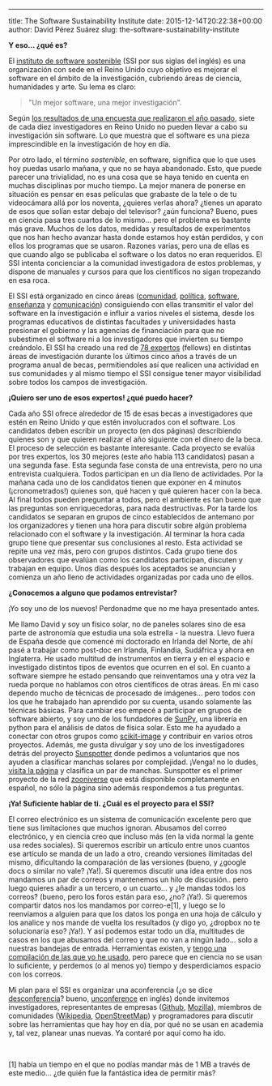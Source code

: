 ---
title: The Software Sustainability Institute
date: 2015-12-14T20:22:38+00:00
author: David Pérez Suárez
slug: the-software-sustainability-institute

**Y eso... ¿qué es?**

El [instituto de software sostenible](http://software.ac.uk/ "Software Sustainability Institute") (SSI por sus siglas del inglés) es una organización con sede en el Reino Unido cuyo objetivo es mejorar el software en el ámbito de la investigación, cubriendo áreas de ciencia, humanidades y arte. Su lema es claro:

> "Un mejor software, una mejor investigación".

Según [los resultados de una encuesta que realizaron el año pasado](http://www.software.ac.uk/blog/2014-12-04-its-impossible-conduct-research-without-software-say-7-out-10-uk-researchers), siete de cada diez investigadores en Reino Unido no pueden llevar a cabo su investigación sin software. Lo que muestra que el software es una pieza imprescindible en la investigación de hoy en día.

Por otro lado, el término _sostenible_, en software, significa que lo que uses hoy puedas usarlo mañana, y que no se haya abandonado. Esto, que puede parecer una trivialidad, no es una cosa que se haya tenido en cuenta en muchas disciplinas por mucho tiempo. La mejor manera de ponerse en situación es pensar en esas películas que grabaste de la tele o de tu videocámara allá por los noventa, ¿quieres verlas ahora? ¿tienes un aparato de esos que solían estar debajo del televisor? ¿aún funciona? Bueno, pues en ciencia pasa tres cuartos de lo mismo... pero el problema es bastante más grave. Muchos de los datos, medidas y resultados de experimentos que nos han hecho avanzar hasta donde estamos hoy están perdidos, y con ellos los programas que se usaron. Razones varias, pero una de ellas es que cuando algo se publicaba el software o los datos no eran requeridos. El SSI intenta concienciar a la comunidad investigadora de estos problemas, y dispone de manuales y cursos para que los científicos no sigan tropezando en esa roca.

<!--more-->

El SSI está organizado en cinco áreas ([comunidad](http://www.software.ac.uk/community "SSI-community"), [política](http://www.software.ac.uk/policy), [software](http://www.software.ac.uk/research-software-group), [enseñanza](http://www.software.ac.uk/what-do-we-do/training) y [comunicación](http://www.software.ac.uk/blog)) consiguiendo con ellas transmitir el valor del software en la investigación e influir a varios niveles el sistema, desde los programas educativos de distintas facultades y universidades hasta presionar el gobierno y las agencias de financiación para que no subestimen el software ni a los investigadores que invierten su tiempo creándolo. El SSI ha creado una red de [78 expertos](http://software.ac.uk/fellows "SSI-Fellows") (fellows) en distintas áreas de investigación durante los últimos cinco años a través de un programa anual de becas, permitiendoles así que realicen una actividad en sus comunidades y al mismo tiempo el SSI consigue tener mayor visibilidad sobre todos los campos de investigación.

**¡Quiero ser uno de esos expertos! ¿qué puedo hacer?**
  
Cada año SSI ofrece alrededor de 15 de esas becas a investigadores que estén en Reino Unido y que estén involucrados con el software. Los candidatos deben escribir un proyecto (en dos páginas) describiendo quienes son y que quieren realizar el año siguiente con el dinero de la beca. El proceso de selección es bastante interesante. Cada proyecto se evalúa por tres expertos, los 30 mejores (este año había 113 candidatos) pasan a una segunda fase. Esta segunda fase consta de una entrevista, pero no una entrevista cualquiera. Todos participan en un día lleno de actividades. Por la mañana cada uno de los candidatos tienen que exponer en 4 minutos (¡cronometrados!) quienes son, qué hacen y qué quieren hacer con la beca. Al final todos pueden preguntar a todos, pero el ambiente es tan bueno que las preguntas son enriquecedoras, para nada destructivas. Por la tarde los candidatos se separan en grupos de cinco establecidos de antemano por los organizadores y tienen una hora para discutir sobre algún problema relacionado con el software y la investigación. Al terminar la hora cada grupo tiene que presentar sus conclusiones al resto. Esta actividad se repite una vez más, pero con grupos distintos. Cada grupo tiene dos observadores que evalúan como los candidatos participan, discuten y trabajan en equipo. Unos días después los aceptados se anuncian y comienza un año lleno de actividades organizadas por cada uno de ellos.

**¿Conocemos a alguno que podamos entrevistar?**
  
¡Yo soy uno de los nuevos! Perdonadme que no me haya presentado antes.
  
Me llamo David y soy un físico solar, no de paneles solares sino de esa parte de astronomía que estudia una sola estrella - la nuestra. Llevo fuera de España desde que comencé mi doctorado en Irlanda del Norte, de ahí pasé a trabajar como post-doc en Irlanda, Finlandia, Sudáfrica y ahora en Inglaterra. He usado multitud de instrumentos en tierra y en el espacio e investigado distintos tipos de eventos que ocurren en el sol. En cuanto a software siempre he estado pensando que reinventamos una y otra vez la rueda porque no hablamos con otros científicos de otras áreas. En mi caso dependo mucho de técnicas de procesado de imágenes... pero todos con los que he trabajado han aprendido por su cuenta, usando solamente las técnicas básicas. Para cambiar eso empecé a participar en grupos de software abierto, y soy uno de los fundadores de [SunPy](http://sunpy.org), una librería en python para el análisis de datos de física solar. Esto me ha ayudado a conectar con otros grupos como [scikit-image](http://scikit-image.org/) y contribuir en varios otros proyectos. Además, me gusta divulgar y soy uno de los investigadores detrás del proyecto [Sunspotter](http://sunspotter.org/) donde pedimos a voluntarios que nos ayuden a clasificar manchas solares por complejidad. ¡Venga! no lo dudes, [visita la página](http://sunspotter.org/) y clasifica un par de manchas. Sunspotter es el primer proyecto de la red [zooniverse](https://www.zooniverse.org/) que está disponible completamente en español, no sólo la página sino además respondemos a tus preguntas.

**¡Ya! Suficiente hablar de ti. ¿Cuál es el proyecto para el SSI?**
  
El correo electrónico es un sistema de comunicación excelente pero que tiene sus limitaciones que muchos ignoran. Abusamos del correo electrónico, y en ciencia creo que incluso más (en la vida normal la gente usa redes sociales). Si queremos escribir un artículo entre unos cuantos ese artículo se manda de un lado a otro, creando versiones ilimitadas del mismo, dificultando la comparación de las versiones (bueno, y ¿google docs o similar no vale? ¡Ya!). Si queremos discutir una idea entre dos nos mandamos un par de correos y mantenemos un hilo de discusión.. pero luego quieres añadir a un tercero, o un cuarto... y ¿le mandas todos los correos? (bueno, pero los foros están para eso, ¿no? ¡Ya!). Si queremos compartir datos nos los mandamos por correo-e[1], y luego se lo reenviamos a alguien para que los datos los ponga en una hoja de cálculo y los analice y nos mande de vuelta los resultados (y digo yo, ¿dropbox no te solucionaría eso? ¡Ya!). Y así podemos estar todo un día, multitudes de casos en los que abusamos del correo y que no van a ningún lado... solo a nuestras bandejas de entrada. Herramientas existen, y [tengo una compilación de las que yo he usado](http://dpshelio.github.io/blog/2015/11/01/CollaborativeTools.html), pero parece que en ciencia no se usan lo suficiente, y perdemos (o al menos yo) tiempo y desperdiciamos espacio con los correos.

Mi plan para el SSI es organizar una aconferencia (¿o se dice [desconferencia](https://es.wikipedia.org/wiki/Desconferencia)? bueno, [unconference](https://en.wikipedia.org/wiki/Unconference) en inglés) donde invitemos investigadores, representantes de empresas ([Github](https://github.com/), [Mozilla](https://www.mozilla.org)), miembros de comunidades ([Wikipedia](https://www.wikipedia.org/), [OpenStreetMap](https://www.openstreetmap.org/)) y programadores para discutir sobre las herramientas que hay hoy en día, por qué no se usan en academia y, tal vez, planear unas nuevas. Ya contaré por aquí como ha ido.

&nbsp;

[1] había un tiempo en el que no podías mandar más de 1 MB a través de este medio... ¿de quién fue la fantástica idea de permitir más?